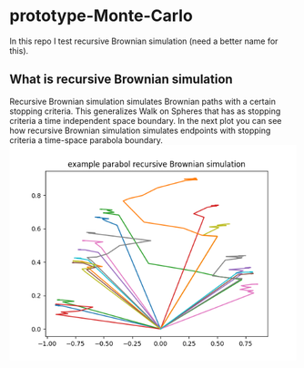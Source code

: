 # prototype-Monte-Carlo
In this repo I test recursive Brownian simulation (need a better name for this).

## What is  recursive Brownian simulation
Recursive Brownian simulation simulates Brownian paths with a certain
stopping criteria. This generalizes Walk on Spheres that has as stopping criteria
a time independent space boundary. In the next plot you can see how recursive Brownian simulation
simulates endpoints with stopping criteria a time-space parabola boundary.
![example_recursive_brownian_motion](./plots/example_recursive_brownian.png)



